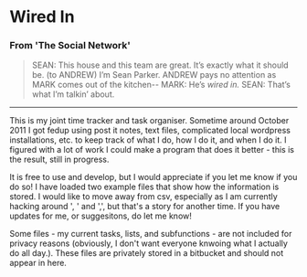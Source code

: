 Wired In
========

### From 'The Social Network'
>SEAN: This house and this team are great. It’s exactly what it should be.
>(to ANDREW)
>I’m Sean Parker.
>ANDREW pays no attention as MARK comes out of the kitchen--
>MARK: He’s _wired in._
>SEAN: That’s what I’m talkin’ about.

----
This is my joint time tracker and task organiser. Sometime around
October 2011 I got fedup using post it notes, text files, complicated
local wordpress installations, etc. to keep track of what I do, how I do
it, and when I do it. I figured with a lot of work I could make a
program that does it better - this is the result, still in progress. 

It is free to use and develop, but I would appreciate if you let me know if you do so! I have loaded two example files that show how the information is stored. I would like to move away from csv, especially as I am currently hacking around ', ' and ',', but that's a story for another time. If you have updates for me, or suggesitons, do let me know!

Some files - my current tasks, lists, and subfunctions - are not included for privacy reasons (obviously, I don't want everyone knwoing what I actually do all day.). These files are privately stored in a bitbucket and should not appear in here.

